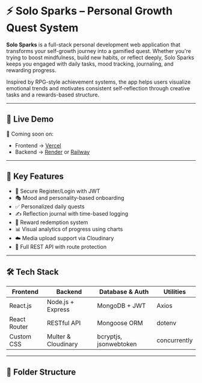 # ⚡️ Solo Sparks – Personal Growth Quest System

**Solo Sparks** is a full-stack personal development web application that transforms your self-growth journey into a gamified quest. Whether you're trying to boost mindfulness, build new habits, or reflect deeply, Solo Sparks keeps you engaged with daily tasks, mood tracking, journaling, and rewarding progress.

Inspired by RPG-style achievement systems, the app helps users visualize emotional trends and motivates consistent self-reflection through creative tasks and a rewards-based structure.

---

## 🚀 Live Demo

🚧 Coming soon on:
- Frontend → [Vercel](https://vercel.com/)
- Backend → [Render](https://render.com/) or [Railway](https://railway.app/)

---

## 🧠 Key Features

- 🔐 Secure Register/Login with JWT
- 🎭 Mood and personality-based onboarding
- ✅ Personalized daily quests
- ✍️ Reflection journal with time-based logging
- 🎯 Reward redemption system
- 📊 Visual analytics of progress using charts
- ☁️ Media upload support via Cloudinary
- 🔗 Full REST API with route protection

---

## 🛠 Tech Stack

| Frontend        | Backend         | Database & Auth     | Utilities     |
|-----------------|------------------|----------------------|---------------|
| React.js        | Node.js + Express| MongoDB + JWT        | Axios         |
| React Router    | RESTful API      | Mongoose ORM         | dotenv        |
| Custom CSS      | Multer & Cloudinary| bcryptjs, jsonwebtoken | concurrently  |

---

## 📁 Folder Structure

